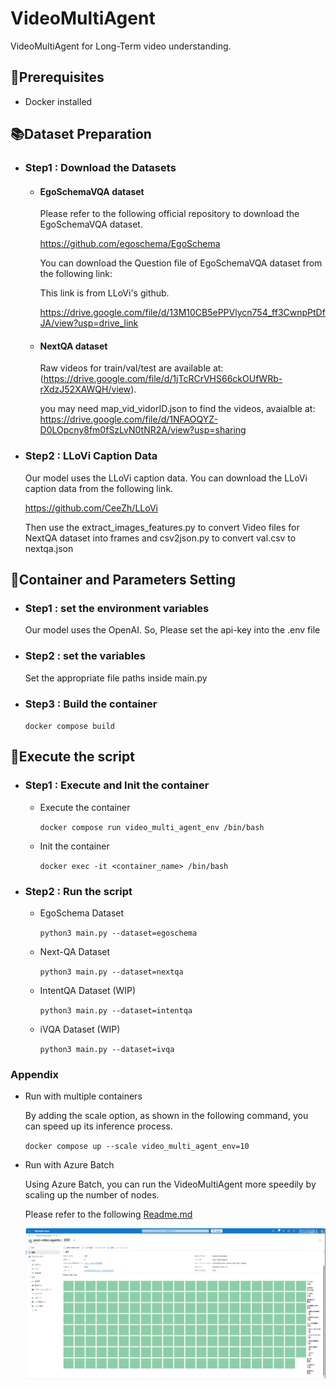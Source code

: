 # VideoMultiAgent

VideoMultiAgent for Long-Term video understanding.

## 🔖Prerequisites

- Docker installed

## 📚Dataset Preparation

- ### Step1 : Download the Datasets

    - #### EgoSchemaVQA dataset

        Please refer to the following official repository to download the EgoSchemaVQA dataset.

        https://github.com/egoschema/EgoSchema

        You can download the Question file of EgoSchemaVQA dataset from the following link:

        This link is from LLoVi's github.

        https://drive.google.com/file/d/13M10CB5ePPVlycn754_ff3CwnpPtDfJA/view?usp=drive_link

    - #### NextQA dataset

        Raw videos for train/val/test are available at: (https://drive.google.com/file/d/1jTcRCrVHS66ckOUfWRb-rXdzJ52XAWQH/view).

        you may need map_vid_vidorID.json to find the videos, avaialble at: https://drive.google.com/file/d/1NFAOQYZ-D0LOpcny8fm0fSzLvN0tNR2A/view?usp=sharing

- ### Step2 : LLoVi Caption Data

    Our model uses the LLoVi caption data. You can download the LLoVi caption data from the following link.

    https://github.com/CeeZh/LLoVi

    Then use the extract_images_features.py to convert Video files for NextQA dataset into frames and csv2json.py to convert val.csv to nextqa.json

## 🐋Container and Parameters Setting

- ### Step1 : set the environment variables

    Our model uses the OpenAI. So, Please set the api-key into the .env file

- ### Step2 : set the variables

    Set the appropriate file paths inside main.py

- ### Step3 : Build the container

    `docker compose build`


## 🚀Execute the script

- ### Step1 : Execute and Init the container

    - Execute the container

        `docker compose run video_multi_agent_env /bin/bash`

    - Init the container

        `docker exec -it <container_name> /bin/bash`

- ### Step2 : Run the script

    - EgoSchema Dataset

        `python3 main.py --dataset=egoschema`

    - Next-QA Dataset

        `python3 main.py --dataset=nextqa`

    - IntentQA Dataset (WIP)

        `python3 main.py --dataset=intentqa`

    - iVQA Dataset (WIP)

        `python3 main.py --dataset=ivqa`

### Appendix
-   Run with multiple containers

    By adding the scale option, as shown in the following command, you can speed up its inference process.

    `docker compose up --scale video_multi_agent_env=10`

-  Run with Azure Batch

    Using Azure Batch, you can run the VideoMultiAgent more speedily by scaling up the number of nodes.

    Please refer to the following [Readme.md](./azure-batch/README.md)

    <img src="./docs/azure_batch_nodes.png" width="500">